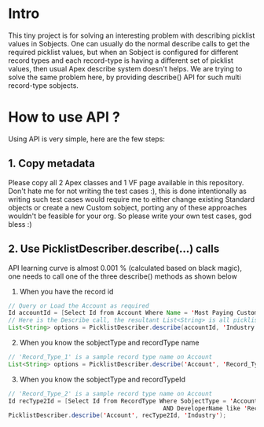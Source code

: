 # Intro 
This tiny project is for solving an interesting problem with describing picklist values in Sobjects. One can usually do the normal describe calls to get the required picklist values, but when an Sobject is configured for different record types and each record-type is having a different set of picklist values, then usual Apex describe system doesn't helps.
We are trying to solve the same problem here, by providing describe() API for such multi record-type sobjects.

# How to use API ?
Using API is very simple, here are the few steps:

## 1. Copy metadata
Please copy all 2 Apex classes and 1 VF page available in this repository. 
Don't hate me for not writing the test cases :), this is done intentionally as writing such test cases would require me to either change existing Standard objects or create a new Custom sobject, porting any of these approaches wouldn't be feasible for your org. So please write your own test cases, god bless :)

## 2. Use PicklistDescriber.describe(...) calls

API learning curve is almost 0.001 % (calculated based on black magic), one needs to call one of the three describe() methods as shown below

 1. When you have the record id

```java
// Query or Load the Account as required
Id accountId = [Select Id from Account Where Name = 'Most Paying Customer'];
// Here is the Describe call, the resultant List<String> is all picklist values
List<String> options = PicklistDescriber.describe(accountId, 'Industry');
```

 2. When you know the sobjectType and recordType name 

```java
// 'Record_Type_1' is a sample record type name on Account
List<String> options = PicklistDescriber.describe('Account', 'Record_Type_1', 'Industry'));
```

3. When you know the sobjectType and recordTypeId

```java
// 'Record_Type_2' is a sample record type name on Account
Id recType2Id = [Select Id from RecordType Where SobjectType = 'Account' 
                                            AND DeveloperName like 'Record_Type_2'].Id;
PicklistDescriber.describe('Account', recType2Id, 'Industry');
```

